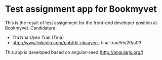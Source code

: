 # Test assignment app for Bookmyvet
This is the result of test assignment for the front-end developer position at Bookmyvet.
Candidature:
- Thi Nha Uyen Tran (Tina)
- http://www.linkedin.com/pub/thi-nhauyen-
tina-tran/55/20/a03

This app is developed based on angular-seed (http://angularjs.org/)